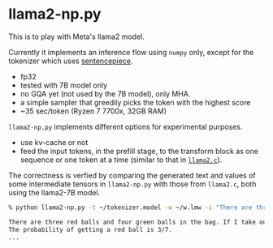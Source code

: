 # llama2-np.py

This is to play with Meta's llama2 model. 

Currently it implements an inference flow using `numpy` only, except for the tokenizer which uses [sentencepiece](https://github.com/google/sentencepiece).


- fp32
- tested with 7B model only
- no GQA yet (not used by the 7B model), only MHA.
- a simple sampler that greedily picks the token with the highest score
- ~35 sec/token (Ryzen 7 7700x, 32GB RAM)

`llama2-np.py` implements different options for experimental purposes.  

- use kv-cache or not 
- feed the input tokens, in the prefill stage, to the transform block as one sequence or one token at a time (similar to that in [`llama2.c`](https://github.com/karpathy/llama2.c)). 

The correctness is verfied by comparing the generated text and values of some intermediate tensors in `llama2-np.py` with those from `llama2.c`, both using the llama2-7B model. 


```sh
% python llama2-np.py -t ~/tokenizer.model -w ~/w.lmw -i "There are three red balls and four green balls in the bag. If I take out" 

There are three red balls and four green balls in the bag. If I take out one ball at random, what is the probability that it is a red ball?
The probability of getting a red ball is 3/7.
...
```


